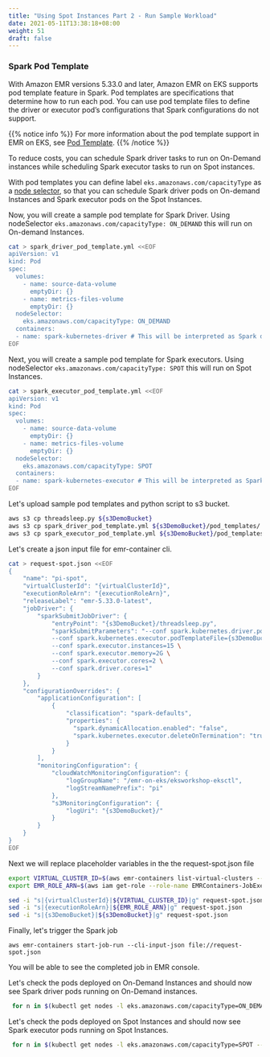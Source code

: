 ```yaml
---
title: "Using Spot Instances Part 2 - Run Sample Workload"
date: 2021-05-11T13:38:18+08:00
weight: 51
draft: false
---
```


### Spark Pod Template 
With Amazon EMR versions 5.33.0 and later, Amazon EMR on EKS supports pod template feature in Spark. Pod templates are specifications that determine how to run each pod. You can use pod template files to define the driver or executor pod’s configurations that Spark configurations do not support.

{{% notice info %}}
For more information about the pod template support in EMR on EKS, see [Pod Template](https://docs.aws.amazon.com/emr/latest/EMR-on-EKS-DevelopmentGuide/pod-templates.html).
{{% /notice %}}

To reduce costs, you can schedule Spark driver tasks to run on On-Demand instances while scheduling Spark executor tasks to run on Spot instances.

With pod templates you can define label `eks.amazonaws.com/capacityType` as a [node selector](https://kubernetes.io/docs/concepts/scheduling-eviction/assign-pod-node/), so that you can schedule Spark driver pods on On-demand Instances and Spark executor pods on the Spot Instances.

Now, you will create a sample pod template for Spark Driver. Using nodeSelector `eks.amazonaws.com/capacityType: ON_DEMAND` this will run on On-demand Instances.
```sh
cat > spark_driver_pod_template.yml <<EOF 
apiVersion: v1
kind: Pod
spec:
  volumes:
    - name: source-data-volume
      emptyDir: {}
    - name: metrics-files-volume
      emptyDir: {}
  nodeSelector:
    eks.amazonaws.com/capacityType: ON_DEMAND
  containers:
  - name: spark-kubernetes-driver # This will be interpreted as Spark driver container
EOF
```

Next, you will create a sample pod template for Spark executors. Using nodeSelector `eks.amazonaws.com/capacityType: SPOT` this will run on Spot Instances.
```sh
cat > spark_executor_pod_template.yml <<EOF 
apiVersion: v1
kind: Pod
spec:
  volumes:
    - name: source-data-volume
      emptyDir: {}
    - name: metrics-files-volume
      emptyDir: {}
  nodeSelector:
    eks.amazonaws.com/capacityType: SPOT
  containers:
  - name: spark-kubernetes-executor # This will be interpreted as Spark executor container
EOF
```

Let's upload sample pod templates and python script to s3 bucket. 

```sh
aws s3 cp threadsleep.py ${s3DemoBucket}
aws s3 cp spark_driver_pod_template.yml ${s3DemoBucket}/pod_templates/
aws s3 cp spark_executor_pod_template.yml ${s3DemoBucket}/pod_templates/
```

Let's create a json input file for emr-container cli.

```sh
cat > request-spot.json <<EOF 
{
    "name": "pi-spot",
    "virtualClusterId": "{virtualClusterId}",
    "executionRoleArn": "{executionRoleArn}",
    "releaseLabel": "emr-5.33.0-latest",
    "jobDriver": {
        "sparkSubmitJobDriver": {
            "entryPoint": "{s3DemoBucket}/threadsleep.py",
            "sparkSubmitParameters": "--conf spark.kubernetes.driver.podTemplateFile={s3DemoBucket}/pod_templates/spark_driver_pod_template.yml \
            --conf spark.kubernetes.executor.podTemplateFile={s3DemoBucket}/pod_templates/spark_executor_pod_template.yml \
            --conf spark.executor.instances=15 \
            --conf spark.executor.memory=2G \
            --conf spark.executor.cores=2 \
            --conf spark.driver.cores=1"
        }
    },
    "configurationOverrides": {
        "applicationConfiguration": [
            {
                "classification": "spark-defaults",
                "properties": {
                  "spark.dynamicAllocation.enabled": "false",
                  "spark.kubernetes.executor.deleteOnTermination": "true"
                }
            }
        ],
        "monitoringConfiguration": {
            "cloudWatchMonitoringConfiguration": {
                "logGroupName": "/emr-on-eks/eksworkshop-eksctl",
                "logStreamNamePrefix": "pi"
            },
            "s3MonitoringConfiguration": {
                "logUri": "{s3DemoBucket}/"
            }
        }
    }
}
EOF
```
Next we will replace placeholder variables in the the request-spot.json file

```sh
export VIRTUAL_CLUSTER_ID=$(aws emr-containers list-virtual-clusters --query "virtualClusters[?state=='RUNNING'].id" --output text)
export EMR_ROLE_ARN=$(aws iam get-role --role-name EMRContainers-JobExecutionRole --query Role.Arn --output text)

sed -i "s|{virtualClusterId}|${VIRTUAL_CLUSTER_ID}|g" request-spot.json
sed -i "s|{executionRoleArn}|${EMR_ROLE_ARN}|g" request-spot.json
sed -i "s|{s3DemoBucket}|${s3DemoBucket}|g" request-spot.json

```

Finally, let's trigger the Spark job

```
aws emr-containers start-job-run --cli-input-json file://request-spot.json
```

You will be able to see the completed job in EMR console. 

Let's check the pods deployed on On-Demand Instances and should now see Spark driver pods running on On-Demand instances.

```sh
 for n in $(kubectl get nodes -l eks.amazonaws.com/capacityType=ON_DEMAND --no-headers | cut -d " " -f1); do echo "Pods on instance ${n}:";kubectl get pods -n spark  --no-headers --field-selector spec.nodeName=${n} ; echo ; done
```

Let's check the pods deployed on Spot Instances and should now see Spark executor pods running on Spot Instances.

```sh
 for n in $(kubectl get nodes -l eks.amazonaws.com/capacityType=SPOT --no-headers | cut -d " " -f1); do echo "Pods on instance ${n}:";kubectl get pods -n spark  --no-headers --field-selector spec.nodeName=${n} ; echo ; done
```

